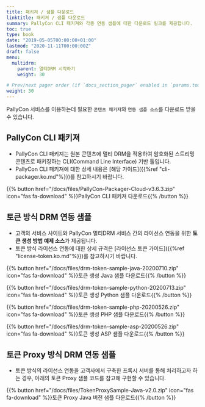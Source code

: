 ```yaml
---
title: 패키져 / 샘플 다운로드
linktitle: 패키져 / 샘플 다운로드
summary: PallyCon CLI 패키져와 각종 연동 샘플에 대한 다운로드 링크를 제공합니다.
toc: true
type: book
date: "2019-05-05T00:00:00+01:00"
lastmod: "2020-11-11T00:00:00Z"
draft: false
menu:
  multidrm:
    parent: 멀티DRM 시작하기
    weight: 30

# Prev/next pager order (if `docs_section_pager` enabled in `params.toml`)
weight: 30
---
```


PallyCon 서비스를 이용하는데 필요한 `콘텐츠 패키저`와 `연동 샘플 소스`를 다운로드 받을 수 있습니다.

## PallyCon CLI 패키져

- PallyCon CLI 패키져는 원본 콘텐츠에 멀티 DRM을 적용하여 암호화된 스트리밍 콘텐츠로 패키징하는 CLI(Command Line Interface) 기반 툴입니다.
- PallyCon CLI 패키져에 대한 상세 내용은 [해당 가이드]({{%ref "cli-packager.ko.md"%}})를 참고하시기 바랍니다.

{{% button href="/docs/files/PallyCon-Packager-Cloud-v3.6.3.zip" icon="fas fa-download" %}}PallyCon CLI 패키져 다운로드{{% /button %}}

## 토큰 방식 DRM 연동 샘플

- 고객의 서비스 사이트와 PallyCon 멀티DRM 서비스 간의 라이선스 연동을 위한 **토큰 생성 방법 예제 소스**가 제공됩니다.
- 토큰 방식 라이선스 연동에 대한 상세 규격은 [라이선스 토큰 가이드]({{%ref "license-token.ko.md"%}})를 참고하시기 바랍니다.
 
 {{% button href="/docs/files/drm-token-sample-java-20200710.zip" icon="fas fa-download" %}}토큰 생성 Java 샘플 다운로드{{% /button %}}

 {{% button href="/docs/files/drm-token-sample-python-20200713.zip" icon="fas fa-download" %}}토큰 생성 Python 샘플 다운로드{{% /button %}}

 {{% button href="/docs/files/drm-token-sample-php-20200526.zip" icon="fas fa-download" %}}토큰 생성 PHP 샘플 다운로드{{% /button %}}

 {{% button href="/docs/files/drm-token-sample-asp-20200526.zip" icon="fas fa-download" %}}토큰 생성 ASP 샘플 다운로드{{% /button %}}

## 토큰 Proxy 방식 DRM 연동 샘플

- 토큰 방식의 라이선스 연동을 고객사에서 구축한 프록시 서버를 통해 처리하고자 하는 경우, 아래의 토큰 Proxy 샘플 코드를 참고해 구현할 수 있습니다.

 {{% button href="/docs/files/TokenProxySample-Java-v2.0.zip" icon="fas fa-download" %}}토큰 Proxy Java 버전 샘플 다운로드{{% /button %}}
